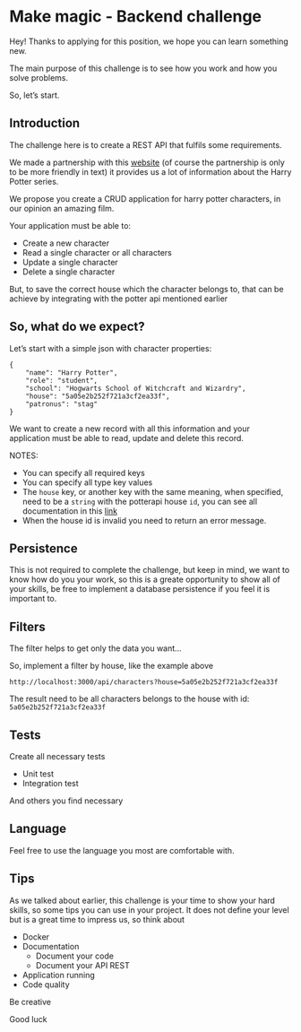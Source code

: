 # Make magic - Backend challenge

Hey! Thanks to applying for this position, we hope you can learn something new.

The main purpose of this challenge is to see how you work and how you solve problems.

So, let’s start.


## Introduction

The challenge here is to create a REST API that fulfils some requirements.

We made a partnership with this [website](https://www.potterapi.com) (of course the partnership is only to be more friendly in text) it provides us a lot of information about the Harry Potter series.

We propose you create a CRUD application for harry potter characters, in our opinion an amazing film.

Your application must be able to:
* Create a new character
* Read a single character or all characters
* Update a single character
* Delete a single character

But, to save the correct house which the character belongs to, that can be achieve by integrating with the potter api mentioned earlier


## So, what do we expect?

Let’s start with a simple json with character properties:

```
{
    "name": "Harry Potter",
    "role": "student",
    "school": "Hogwarts School of Witchcraft and Wizardry",
    "house": "5a05e2b252f721a3cf2ea33f",
    "patronus": "stag"
}
```
We want to create a new record with all this information and your application must be able to read, update and delete this record.

NOTES:
* You can specify all required keys
* You can specify all type key values
* The `house` key, or another key with the same meaning, when specified, need to be a `string` with the potterapi house `id`, you can see all documentation in this [link](https://www.potterapi.com/)
* When the house id is invalid you need to return an error message.


## Persistence

This is not required to complete the challenge, but keep in mind, we want to know how do you your work, so this is a greate opportunity to show all of your skills, be free to implement a database persistence if you feel it is important to.


## Filters

The filter helps to get only the data you want…

So, implement a filter by house, like the example above

`http://localhost:3000/api/characters?house=5a05e2b252f721a3cf2ea33f`

The result need to be all characters belongs to the house with id: `5a05e2b252f721a3cf2ea33f`


## Tests

Create all necessary tests
* Unit test
* Integration test

And others you find necessary


## Language

Feel free to use the language you most are comfortable with.


## Tips

As we talked about earlier, this challenge is your time to show your hard skills, so some tips you can use in your project.
It does not define your level but is a great time to impress us, so think about

* Docker
* Documentation
  * Document your code
  * Document your API REST
* Application running
* Code quality

Be creative


Good luck
